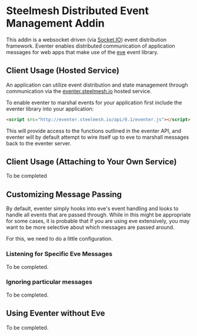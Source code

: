 # Steelmesh Distributed Event Management Addin

This addin is a websocket driven (via [Socket.IO](http://socket.io/)) event distribution framework.  Eventer enables distributed communication of application messages for web apps that make use of the [eve](http://dmitry.baranovskiy.com/eve/) event library.

## Client Usage (Hosted Service)

An application can utilize event distribution and state management through communication via the [eventer.steelmesh.io](http://eventer.steelmesh.io/) hosted service.

To enable eventer to marshal events for your application first include the eventer library into your application:

```html
<script src="http://eventer.steelmesh.io/api/0.1/eventer.js"></script>
```

This will provide access to the functions outlined in the eventer API, and eventer will by default attempt to wire itself up to eve to marshall messages back to the eventer server.

## Client Usage (Attaching to Your Own Service)

To be completed

## Customizing Message Passing

By default, eventer simply hooks into eve's event handling and looks to handle all events that are passed through.  While in this might be appropriate for some cases, it is probable that if you are using eve extensively, you may want to be more selective about which messages are passed around.

For this, we need to do a little configuration.

### Listening for Specific Eve Messages

To be completed.

### Ignoring particular messages

To be completed.

## Using Eventer without Eve

To be completed.